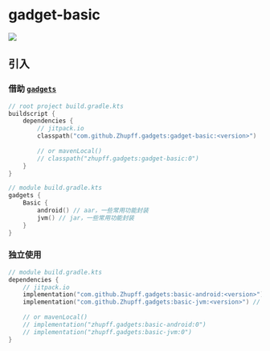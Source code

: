 # gadget-basic

 [![](https://jitpack.io/v/Zhupff/gadgets.svg)](https://jitpack.io/#Zhupff/gadgets)

## 引入

### 借助 [`gadgets`](../README.md)

```kotlin
// root project build.gradle.kts
buildscript {
    dependencies {
        // jitpack.io
        classpath("com.github.Zhupff.gadgets:gadget-basic:<version>")
        
        // or mavenLocal()
        // classpath("zhupff.gadgets:gadget-basic:0")
    }
}

// module build.gradle.kts
gadgets {
    Basic {
        android() // aar，一些常用功能封装
        jvm() // jar，一些常用功能封装
    }
}
```

### 独立使用

```kotlin
// module build.gradle.kts
dependencies {
    // jitpack.io
    implementation("com.github.Zhupff.gadgets:basic-android:<version>") // aar，一些常用功能封装
    implementation("com.github.Zhupff.gadgets:basic-jvm:<version>") // jar，一些常用功能封装
    
    // or mavenLocal()
    // implementation("zhupff.gadgets:basic-android:0")
    // implementation("zhupff.gadgets:basic-jvm:0")
}
```

